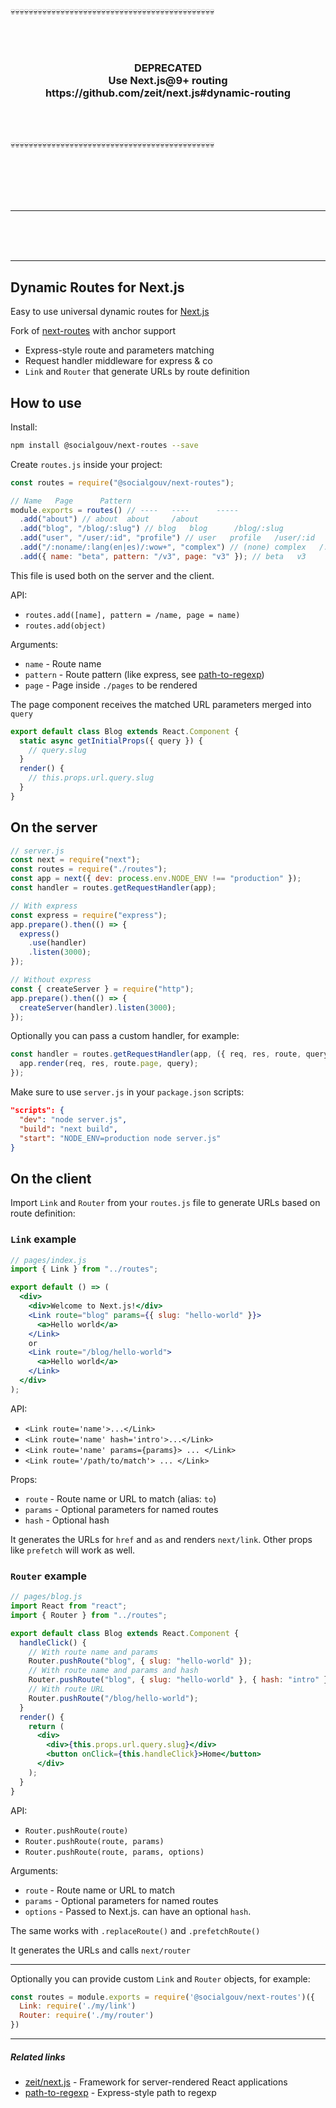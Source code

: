 :skull::skull::skull::skull::skull::skull::skull::skull::skull::skull::skull::skull::skull::skull::skull::skull::skull::skull::skull::skull::skull::skull::skull::skull::skull::skull::skull::skull::skull::skull::skull::skull::skull::skull::skull::skull::skull::skull::skull::skull::skull::skull::skull::skull::skull:

<br>
<br>

<h3 align=center>DEPRECATED <br> Use Next.js@9+ routing <br> https://github.com/zeit/next.js#dynamic-routing</h3>

<br>
<br>

:skull::skull::skull::skull::skull::skull::skull::skull::skull::skull::skull::skull::skull::skull::skull::skull::skull::skull::skull::skull::skull::skull::skull::skull::skull::skull::skull::skull::skull::skull::skull::skull::skull::skull::skull::skull::skull::skull::skull::skull::skull::skull::skull::skull::skull:

<br>
<br>
<br>
<br>

---

<br>
<br>
<br>

---

## Dynamic Routes for Next.js

Easy to use universal dynamic routes for [Next.js](https://github.com/zeit/next.js)

Fork of [next-routes](https://github.com/fridays/next-routes/) with anchor support

- Express-style route and parameters matching
- Request handler middleware for express & co
- `Link` and `Router` that generate URLs by route definition

## How to use

Install:

```bash
npm install @socialgouv/next-routes --save
```

Create `routes.js` inside your project:

```javascript
const routes = require("@socialgouv/next-routes");

// Name   Page      Pattern
module.exports = routes() // ----   ----      -----
  .add("about") // about  about     /about
  .add("blog", "/blog/:slug") // blog   blog      /blog/:slug
  .add("user", "/user/:id", "profile") // user   profile   /user/:id
  .add("/:noname/:lang(en|es)/:wow+", "complex") // (none) complex   /:noname/:lang(en|es)/:wow+
  .add({ name: "beta", pattern: "/v3", page: "v3" }); // beta   v3        /v3
```

This file is used both on the server and the client.

API:

- `routes.add([name], pattern = /name, page = name)`
- `routes.add(object)`

Arguments:

- `name` - Route name
- `pattern` - Route pattern (like express, see [path-to-regexp](https://github.com/pillarjs/path-to-regexp))
- `page` - Page inside `./pages` to be rendered

The page component receives the matched URL parameters merged into `query`

```javascript
export default class Blog extends React.Component {
  static async getInitialProps({ query }) {
    // query.slug
  }
  render() {
    // this.props.url.query.slug
  }
}
```

## On the server

```javascript
// server.js
const next = require("next");
const routes = require("./routes");
const app = next({ dev: process.env.NODE_ENV !== "production" });
const handler = routes.getRequestHandler(app);

// With express
const express = require("express");
app.prepare().then(() => {
  express()
    .use(handler)
    .listen(3000);
});

// Without express
const { createServer } = require("http");
app.prepare().then(() => {
  createServer(handler).listen(3000);
});
```

Optionally you can pass a custom handler, for example:

```javascript
const handler = routes.getRequestHandler(app, ({ req, res, route, query }) => {
  app.render(req, res, route.page, query);
});
```

Make sure to use `server.js` in your `package.json` scripts:

```json
"scripts": {
  "dev": "node server.js",
  "build": "next build",
  "start": "NODE_ENV=production node server.js"
}
```

## On the client

Import `Link` and `Router` from your `routes.js` file to generate URLs based on route definition:

### `Link` example

```jsx
// pages/index.js
import { Link } from "../routes";

export default () => (
  <div>
    <div>Welcome to Next.js!</div>
    <Link route="blog" params={{ slug: "hello-world" }}>
      <a>Hello world</a>
    </Link>
    or
    <Link route="/blog/hello-world">
      <a>Hello world</a>
    </Link>
  </div>
);
```

API:

- `<Link route='name'>...</Link>`
- `<Link route='name' hash='intro'>...</Link>`
- `<Link route='name' params={params}> ... </Link>`
- `<Link route='/path/to/match'> ... </Link>`

Props:

- `route` - Route name or URL to match (alias: `to`)
- `params` - Optional parameters for named routes
- `hash` - Optional hash

It generates the URLs for `href` and `as` and renders `next/link`. Other props like `prefetch` will work as well.

### `Router` example

```jsx
// pages/blog.js
import React from "react";
import { Router } from "../routes";

export default class Blog extends React.Component {
  handleClick() {
    // With route name and params
    Router.pushRoute("blog", { slug: "hello-world" });
    // With route name and params and hash
    Router.pushRoute("blog", { slug: "hello-world" }, { hash: "intro" });
    // With route URL
    Router.pushRoute("/blog/hello-world");
  }
  render() {
    return (
      <div>
        <div>{this.props.url.query.slug}</div>
        <button onClick={this.handleClick}>Home</button>
      </div>
    );
  }
}
```

API:

- `Router.pushRoute(route)`
- `Router.pushRoute(route, params)`
- `Router.pushRoute(route, params, options)`

Arguments:

- `route` - Route name or URL to match
- `params` - Optional parameters for named routes
- `options` - Passed to Next.js. can have an optional `hash`.

The same works with `.replaceRoute()` and `.prefetchRoute()`

It generates the URLs and calls `next/router`

---

Optionally you can provide custom `Link` and `Router` objects, for example:

```javascript
const routes = module.exports = require('@socialgouv/next-routes')({
  Link: require('./my/link')
  Router: require('./my/router')
})
```

---

##### Related links

- [zeit/next.js](https://github.com/zeit/next.js) - Framework for server-rendered React applications
- [path-to-regexp](https://github.com/pillarjs/path-to-regexp) - Express-style path to regexp
